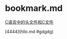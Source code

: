 # bookmark.md
[C语言中的头文件和C文件](https://blog.csdn.net/u012983538/article/details/37601287)

[4444](hllo.md #gdgdg)

